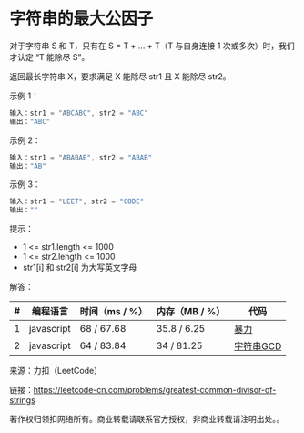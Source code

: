 # 字符串的最大公因子

对于字符串 S 和 T，只有在 S = T + ... + T（T 与自身连接 1 次或多次）时，我们才认定 “T 能除尽 S”。

返回最长字符串 X，要求满足 X 能除尽 str1 且 X 能除尽 str2。

示例 1：

``` javascript
输入：str1 = "ABCABC", str2 = "ABC"
输出："ABC"
```

示例 2：

``` javascript
输入：str1 = "ABABAB", str2 = "ABAB"
输出："AB"
```

示例 3：

``` javascript
输入：str1 = "LEET", str2 = "CODE"
输出：""
```

提示：

- 1 <= str1.length <= 1000
- 1 <= str2.length <= 1000
- str1[i] 和 str2[i] 为大写英文字母

解答：

**#**|**编程语言**|**时间（ms / %）**|**内存（MB / %）**|**代码**
--|--|--|--|--
1|javascript|68 / 67.68|35.8 / 6.25|[暴力](./javascript/ac_v1.js)
2|javascript|64 / 83.84|34 / 81.25|[字符串GCD](./javascript/ac_v2.js)

来源：力扣（LeetCode）

链接：https://leetcode-cn.com/problems/greatest-common-divisor-of-strings

著作权归领扣网络所有。商业转载请联系官方授权，非商业转载请注明出处。。

